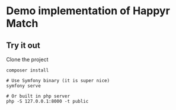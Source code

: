 # Demo implementation of Happyr Match


## Try it out

Clone the project

```
composer install

# Use Symfony binary (it is super nice)
symfony serve

# Or built in php server
php -S 127.0.0.1:8000 -t public
```